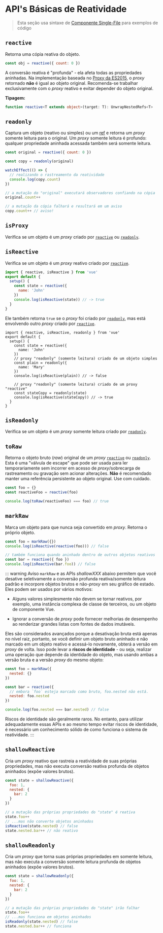 # API's Básicas de Reatividade

> Esta seção usa sintaxe de [Componente Single-File](../guide/single-file-component.html) para exemplos de código

## `reactive`

Retorna uma cópia reativa do objeto.

```js
const obj = reactive({ count: 0 })
```

A conversão reativa é "profunda" - ela afeta todas as propriedades aninhadas. Na implementação baseada no [Proxy da ES2015](https://developer.mozilla.org/en-US/docs/Web/JavaScript/Reference/Global_Objects/Proxy), o *proxy* retornado **não** é igual ao objeto original. Recomenda-se trabalhar exclusivamente com o *proxy* reativo e evitar depender do objeto original.

**Tipagem:**

```ts
function reactive<T extends object>(target: T): UnwrapNestedRefs<T>
```

## `readonly`

Captura um objeto (reativo ou simples) ou um [ref](./refs-api.html#ref) e retorna um *proxy* somente leitura para o original. Um *proxy* somente leitura é profundo: qualquer propriedade aninhada acessada também será somente leitura.

```js
const original = reactive({ count: 0 })

const copy = readonly(original)

watchEffect(() => {
  // realizando o rastreamento da reatividade
  console.log(copy.count)
})  

// a mutação do "original" executará observadores confiando na cópia
original.count++

// a mutação da cópia falhará e resultará em um aviso
copy.count++ // aviso!
```

## `isProxy`

Verifica se um objeto é um *proxy* criado por [`reactive`](#reactive) ou [`readonly`](#readonly).

## `isReactive`

Verifica se um objeto é um *proxy* reativo criado por [`reactive`](#reactive).

```js
import { reactive, isReactive } from 'vue'
export default {
  setup() {
    const state = reactive({
      name: 'John'
    })
    console.log(isReactive(state)) // -> true
  }
}
```

Ele também retorna `true` se o *proxy* foi criado por [`readonly`](#readonly), mas está envolvendo outro *proxy* criado por [`reactive`](#reactive).

```js{7-15}
import { reactive, isReactive, readonly } from 'vue'
export default {
  setup() {
    const state = reactive({
      name: 'John'
    })
    // proxy "readonly" (somente leitura) criado de um objeto simples
    const plain = readonly({
      name: 'Mary'
    })
    console.log(isReactive(plain)) // -> false

    // proxy "readonly" (somente leitura) criado de um proxy "reactive"
    const stateCopy = readonly(state)
    console.log(isReactive(stateCopy)) // -> true
  }
}
```

## `isReadonly`

Verifica se um objeto é um *proxy* somente leitura criado por [`readonly`](#readonly).

## `toRaw`

Retorna o objeto bruto (*raw*) original de um *proxy* [`reactive`](#reactive) ou [`readonly`](#readonly). Esta é uma "válvula de escape" que pode ser usada para ler temporariamente sem incorrer em acesso de *proxy*/sobrecarga de rastreamento ou gravação sem acionar alterações. **Não** é recomendado manter uma referência persistente ao objeto original. Use com cuidado.

```js
const foo = {}
const reactiveFoo = reactive(foo)

console.log(toRaw(reactiveFoo) === foo) // true
```

## `markRaw`

Marca um objeto para que nunca seja convertido em *proxy*. Retorna o próprio objeto.

```js
const foo = markRaw({})
console.log(isReactive(reactive(foo))) // false

// também funciona quando aninhado dentro de outros objetos reativos
const bar = reactive({ foo })
console.log(isReactive(bar.foo)) // false
```

::: warning Aviso
`markRaw` e as APIs *shallowXXX* abaixo permitem que você desative seletivamente a conversão profunda reativa/somente leitura padrão e incorpore objetos brutos e não-*proxy* em seu gráfico de estado. Eles podem ser usados por vários motivos:

- Alguns valores simplesmente não devem se tornar reativos, por exemplo, uma instância complexa de classe de terceiros, ou um objeto de componente Vue.

- Ignorar a conversão de *proxy* pode fornecer melhorias de desempenho ao renderizar grandes listas com fontes de dados imutáveis.

Eles são considerados avançados porque a desativação bruta está apenas no nível raiz, portanto, se você definir um objeto bruto aninhado e não marcado em um objeto reativo e acessá-lo novamente, obterá a versão em *proxy* de volta. Isso pode levar a **riscos de identidade** - ou seja, realizar uma operação que depende da identidade do objeto, mas usando ambas a versão bruta e a versão *proxy* do mesmo objeto:

```js
const foo = markRaw({
  nested: {}
})

const bar = reactive({
  // embora `foo` esteja marcado como bruto, foo.nested não está.
  nested: foo.nested
})

console.log(foo.nested === bar.nested) // false
```

Riscos de identidade são geralmente raros. No entanto, para utilizar adequadamente essas APIs e ao mesmo tempo evitar riscos de identidade, é necessário um conhecimento sólido de como funciona o sistema de reatividade.
:::

## `shallowReactive`

Cria um *proxy* reativo que rastreia a reatividade de suas próprias propriedades, mas não executa conversão reativa profunda de objetos aninhados (expõe valores brutos).

```js
const state = shallowReactive({
  foo: 1,
  nested: {
    bar: 2
  }
})

// a mutação das próprias propriedades do "state" é reativa
state.foo++
// ...mas não converte objetos aninhados
isReactive(state.nested) // false
state.nested.bar++ // não reativo
```

## `shallowReadonly`

Cria um *proxy* que torna suas próprias propriedades em somente leitura, mas não executa a conversão somente leitura profunda de objetos aninhados (expõe valores brutos).

```js
const state = shallowReadonly({
  foo: 1,
  nested: {
    bar: 2
  }
})

// a mutação das próprias propriedades do "state" irão falhar
state.foo++
// ...mas funciona em objetos aninhados
isReadonly(state.nested) // false
state.nested.bar++ // funciona
```